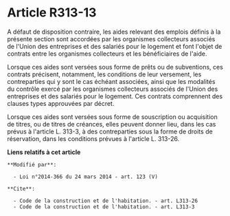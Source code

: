 # Article R313-13

A défaut de disposition contraire, les aides relevant des emplois définis à la présente section sont accordées par les
organismes collecteurs associés de l'Union des entreprises et des salariés pour le logement et font l'objet de contrats entre
les organismes collecteurs et les bénéficiaires de l'aide. 

Lorsque ces aides sont versées sous forme de prêts ou de subventions, ces contrats précisent, notamment, les conditions de
leur versement, les contreparties qui y sont le cas échéant associées, ainsi que les modalités du contrôle exercé par les
organismes collecteurs associés de l'Union des entreprises et des salariés pour le logement. Ces contrats comprennent des
clauses types approuvées par décret. 

Lorsque ces aides sont versées sous forme de souscription ou acquisition de titres, ou de titres de créances, elles peuvent
donner lieu, dans les cas prévus à l'article L. 313-3, à des contreparties sous la forme de droits de réservation, dans les
conditions prévues à l'article L. 313-26.

**Liens relatifs à cet article**

	**Modifié par**:

	  - Loi n°2014-366 du 24 mars 2014 - art. 123 (V)

	**Cite**:

	  - Code de la construction et de l'habitation. - art. L313-26
	  - Code de la construction et de l'habitation. - art. L313-3
